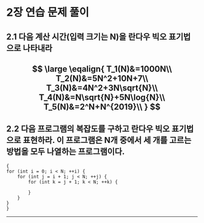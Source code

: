 # 2장 연습 문제 풀이

## 2.1 다음 계산 시간(입력 크기는 N)을 란다우 빅오 표기법으로 나타내라
$$
\large
\eqalign{
T_1(N)&=1000N\\
T_2(N)&=5N^2+10N+7\\
T_3(N)&=4N^2+3N\sqrt{N}\\
T_4(N)&=N\sqrt{N}+5N\log{N}\\
T_5(N)&=2^N+N^{2019}\\
}
$$
---


## 2.2 다음 프로그램의 복잡도를 구하고 란다우 빅오 표기법으로 표현하라. 이 프로그램은 N개 중에서 세 개를 고르는 방법을 모두 나열하는 프로그램이다.

<pre><code>{
for (int i = 0; i < N; ++i) {
    for (int j = i + 1; j < N; ++j) {
        for (int k = j + 1; k < N; ++k) {
            
        }
    }
}
}</code></pre>
---
